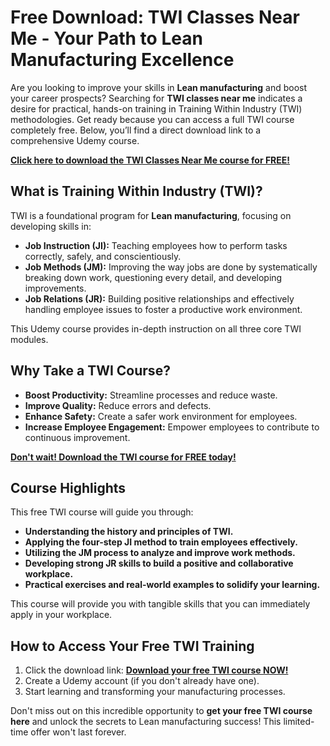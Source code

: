 # Free Download: TWI Classes Near Me - Your Path to Lean Manufacturing Excellence

Are you looking to improve your skills in **Lean manufacturing** and boost your career prospects? Searching for **TWI classes near me** indicates a desire for practical, hands-on training in Training Within Industry (TWI) methodologies. Get ready because you can access a full TWI course completely free. Below, you’ll find a direct download link to a comprehensive Udemy course.

[**Click here to download the TWI Classes Near Me course for FREE!**](https://udemywork.com/twi-classes-near-me)

## What is Training Within Industry (TWI)?

TWI is a foundational program for **Lean manufacturing**, focusing on developing skills in:

*   **Job Instruction (JI):** Teaching employees how to perform tasks correctly, safely, and conscientiously.
*   **Job Methods (JM):** Improving the way jobs are done by systematically breaking down work, questioning every detail, and developing improvements.
*   **Job Relations (JR):** Building positive relationships and effectively handling employee issues to foster a productive work environment.

This Udemy course provides in-depth instruction on all three core TWI modules.

## Why Take a TWI Course?

*   **Boost Productivity:** Streamline processes and reduce waste.
*   **Improve Quality:** Reduce errors and defects.
*   **Enhance Safety:** Create a safer work environment for employees.
*   **Increase Employee Engagement:** Empower employees to contribute to continuous improvement.

[**Don't wait! Download the TWI course for FREE today!**](https://udemywork.com/twi-classes-near-me)

## Course Highlights

This free TWI course will guide you through:

*   **Understanding the history and principles of TWI.**
*   **Applying the four-step JI method to train employees effectively.**
*   **Utilizing the JM process to analyze and improve work methods.**
*   **Developing strong JR skills to build a positive and collaborative workplace.**
*   **Practical exercises and real-world examples to solidify your learning.**

This course will provide you with tangible skills that you can immediately apply in your workplace.

## How to Access Your Free TWI Training

1.  Click the download link: [**Download your free TWI course NOW!**](https://udemywork.com/twi-classes-near-me)
2.  Create a Udemy account (if you don't already have one).
3.  Start learning and transforming your manufacturing processes.

Don't miss out on this incredible opportunity to **get your free TWI course here** and unlock the secrets to Lean manufacturing success! This limited-time offer won't last forever.
